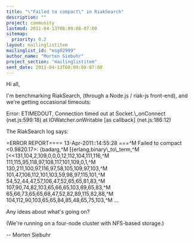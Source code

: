 ```yaml
---
title: "\"Failed to compact\" in RiakSearch"
description: ""
project: community
lastmod: 2011-04-13T08:09:08-07:00
sitemap:
  priority: 0.2
layout: mailinglistitem
mailinglist_id: "msg02999"
author_name: "Morten Siebuhr"
project_section: "mailinglistitem"
sent_date: 2011-04-13T08:09:08-07:00
---
```



Hi all,

I'm benchmarking RiakSearch, (through a Node.js / riak-js front-end),
and we're getting occasional timeouts:

Error: ETIMEDOUT, Connection timed out
at Socket.\\_onConnect (net.js:599:18)
at IOWatcher.onWritable [as callback] (net.js:186:12)

The RiakSearch log says:

=ERROR REPORT==== 13-Apr-2011::14:55:28 ===^M
Failed to compact &lt;0.9820.17&gt;: {badarg,^M
 [{erlang,binary\\_to\\_term,^M
 [&lt;&lt;131,104,2,109,0,0,0,12,112,104,111,116,^M
 111,115,95,118,97,108,117,101,109,0,1,^M
 130,211,100,97,116,97,58,105,109,97,103,^M
 101,47,106,112,101,103,59,98,97,115,101,^M
 54,52,44,47,57,106,47,52,65,65,81,83,^M
 107,90,74,82,103,65,66,65,103,69,65,83,^M
 65,66,73,65,65,68,47,52,82,89,115,82,88,^M
 104,112,90,103,65,65,84,85,48,65,75,103,^M
...

Any ideas about what's going on?

(We're running on a four-node cluster with NFS-based storage.)

-- 
Morten Siebuhr

